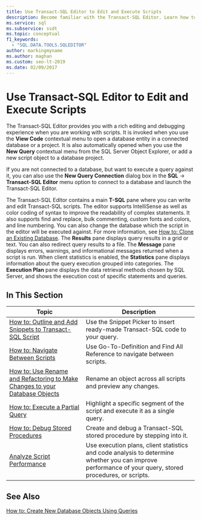 ```yaml
---
title: Use Transact-SQL Editor to Edit and Execute Scripts
description: Become familiar with the Transact-SQL Editor. Learn how to open the editor, see what information its panes display, and view resources on its features.
ms.service: sql
ms.subservice: ssdt
ms.topic: conceptual
f1_keywords: 
  - "SQL.DATA.TOOLS.SQLEDITOR"
author: markingmyname
ms.author: maghan
ms.custom: seo-lt-2019
ms.date: 02/09/2017
---
```


# Use Transact-SQL Editor to Edit and Execute Scripts

The Transact\-SQL Editor provides you with a rich editing and debugging experience when you are working with scripts. It is invoked when you use the **View Code** contextual menu to open a database entity in a connected database or a project. It is also automatically opened when you use the **New Query** contextual menu from the SQL Server Object Explorer, or add a new script object to a database project.  
  
If you are not connected to a database, but want to execute a query against it, you can also use the **New Query Connection** dialog box in the **SQL** -> **Transact\-SQL Editor** menu option to connect to a database and launch the Transact\-SQL Editor.  
  
The Transact\-SQL Editor contains a main **T-SQL** pane where you can write and edit Transact\-SQL scripts. The editor supports IntelliSense as well as color coding of syntax to improve the readability of complex statements. It also supports find and replace, bulk commenting, custom fonts and colors, and line numbering. You can also change the database which the script in the editor will be executed against. For more information, see [How to: Clone an Existing Database](../ssdt/how-to-clone-an-existing-database.md). The **Results** pane displays query results in a grid or text. You can also redirect query results to a file. The **Message** pane displays errors, warnings, and informational messages returned when a script is run. When client statistics is enabled, the **Statistics** pane displays information about the query execution grouped into categories. The **Execution Plan** pane displays the data retrieval methods chosen by SQL Server, and shows the execution cost of specific statements and queries.  
  
## In This Section  
  
|Topic|Description|  
|---------|---------------|  
|[How to: Outline and Add Snippets to Transact-SQL Script](../ssdt/how-to-outline-and-add-snippets-to-transact-sql-script.md)|Use the Snippet Picker to insert ready-made Transact\-SQL code to your query.|  
|[How to: Navigate Between Scripts](../ssdt/how-to-navigate-between-scripts.md)|Use Go-To-Definition and Find All Reference to navigate between scripts.|  
|[How to: Use Rename and Refactoring to Make Changes to your Database Objects](../ssdt/how-to-use-rename-and-refactoring-to-make-changes-to-your-database-objects.md)|Rename an object across all scripts and preview any changes.|  
|[How to: Execute a Partial Query](../ssdt/how-to-execute-a-partial-query.md)|Highlight a specific segment of the script and execute it as a single query.|  
|[How to: Debug Stored Procedures](../ssdt/how-to-debug-stored-procedures.md)|Create and debug a Transact\-SQL stored procedure by stepping into it.|  
|[Analyze Script Performance](../ssdt/analyze-script-performance.md)|Use execution plans, client statistics and code analysis to determine whether you can improve performance of your query, stored procedures, or scripts.|  
  
## See Also

[How to: Create New Database Objects Using Queries](../ssdt/how-to-create-new-database-objects-using-queries.md)